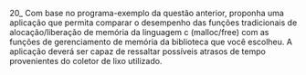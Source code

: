 20_ Com base no programa-exemplo 
da questão anterior, proponha uma 
aplicação que permita comparar o 
desempenho das funções tradicionais 
de alocação/liberação de memória 
da linguagem c (malloc/free) com 
as funções de gerenciamento de 
memória da biblioteca que você 
escolheu. A aplicação deverá ser 
capaz de ressaltar possíveis 
atrasos de tempo provenientes 
do coletor de lixo utilizado.
